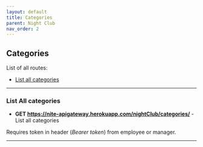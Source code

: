 ```yaml
---
layout: default
title: Categories
parent: Night Club
nav_order: 2
---
```


## Categories

List of all routes:
* [List all categories](#list-all-categories)

___

### List All categories

* **GET https://nite-apigateway.herokuapp.com/nightClub/categories/** - List all categories

Requires token in header (*Bearer token*) from employee or manager.


___

